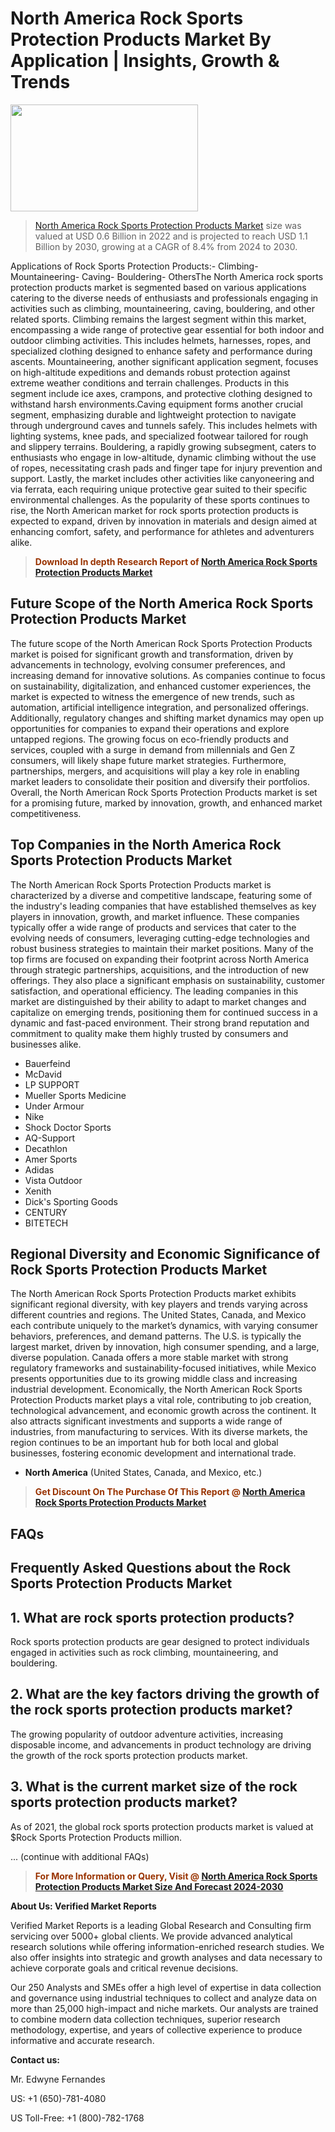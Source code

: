 <p><h1>North America Rock Sports Protection Products Market By Application | Insights, Growth & Trends</h1><p><img class="aligncenter size-medium wp-image-105565" src="https://ffe5etoiles.com/wp-content/uploads/2025/01/MST7-300x171.png" alt="" width="300" height="171" /></p><blockquote><p><a href="https://www.verifiedmarketreports.com/download-sample/?rid=514846&utm_source=Github-NA&utm_medium=358" target="_blank">North America Rock Sports Protection Products Market</a> size was valued at USD 0.6 Billion in 2022 and is projected to reach USD 1.1 Billion by 2030, growing at a CAGR of 8.4% from 2024 to 2030.</p></blockquote>Applications of Rock Sports Protection Products:- Climbing- Mountaineering- Caving- Bouldering- OthersThe North America rock sports protection products market is segmented based on various applications catering to the diverse needs of enthusiasts and professionals engaging in activities such as climbing, mountaineering, caving, bouldering, and other related sports. Climbing remains the largest segment within this market, encompassing a wide range of protective gear essential for both indoor and outdoor climbing activities. This includes helmets, harnesses, ropes, and specialized clothing designed to enhance safety and performance during ascents. Mountaineering, another significant application segment, focuses on high-altitude expeditions and demands robust protection against extreme weather conditions and terrain challenges. Products in this segment include ice axes, crampons, and protective clothing designed to withstand harsh environments.Caving equipment forms another crucial segment, emphasizing durable and lightweight protection to navigate through underground caves and tunnels safely. This includes helmets with lighting systems, knee pads, and specialized footwear tailored for rough and slippery terrains. Bouldering, a rapidly growing subsegment, caters to enthusiasts who engage in low-altitude, dynamic climbing without the use of ropes, necessitating crash pads and finger tape for injury prevention and support. Lastly, the market includes other activities like canyoneering and via ferrata, each requiring unique protective gear suited to their specific environmental challenges. As the popularity of these sports continues to rise, the North American market for rock sports protection products is expected to expand, driven by innovation in materials and design aimed at enhancing comfort, safety, and performance for athletes and adventurers alike.</p><blockquote><p><span style="color: #993300;"><strong>Download In depth Research Report of <a href="https://www.verifiedmarketreports.com/download-sample/?rid=514846&utm_source=Github-NA&utm_medium=358">North America Rock Sports Protection Products Market</a></strong></span></p></blockquote><h2>Future Scope of the North America Rock Sports Protection Products Market</h2><p>The future scope of the North American Rock Sports Protection Products market is poised for significant growth and transformation, driven by advancements in technology, evolving consumer preferences, and increasing demand for innovative solutions. As companies continue to focus on sustainability, digitalization, and enhanced customer experiences, the market is expected to witness the emergence of new trends, such as automation, artificial intelligence integration, and personalized offerings. Additionally, regulatory changes and shifting market dynamics may open up opportunities for companies to expand their operations and explore untapped regions. The growing focus on eco-friendly products and services, coupled with a surge in demand from millennials and Gen Z consumers, will likely shape future market strategies. Furthermore, partnerships, mergers, and acquisitions will play a key role in enabling market leaders to consolidate their position and diversify their portfolios. Overall, the North American Rock Sports Protection Products market is set for a promising future, marked by innovation, growth, and enhanced market competitiveness.</p><h2>Top Companies in the North America Rock Sports Protection Products Market</h2><p>The North American Rock Sports Protection Products market is characterized by a diverse and competitive landscape, featuring some of the industry's leading companies that have established themselves as key players in innovation, growth, and market influence. These companies typically offer a wide range of products and services that cater to the evolving needs of consumers, leveraging cutting-edge technologies and robust business strategies to maintain their market positions. Many of the top firms are focused on expanding their footprint across North America through strategic partnerships, acquisitions, and the introduction of new offerings. They also place a significant emphasis on sustainability, customer satisfaction, and operational efficiency. The leading companies in this market are distinguished by their ability to adapt to market changes and capitalize on emerging trends, positioning them for continued success in a dynamic and fast-paced environment. Their strong brand reputation and commitment to quality make them highly trusted by consumers and businesses alike.</p><p><ul><li>Bauerfeind </li><li> McDavid </li><li> LP SUPPORT </li><li> Mueller Sports Medicine </li><li> Under Armour </li><li> Nike </li><li> Shock Doctor Sports </li><li> AQ-Support </li><li> Decathlon </li><li> Amer Sports </li><li> Adidas </li><li> Vista Outdoor </li><li> Xenith </li><li> Dick's Sporting Goods </li><li> CENTURY </li><li> BITETECH</li></ul></p><h2>Regional Diversity and Economic Significance of Rock Sports Protection Products Market</h2><p>The North American Rock Sports Protection Products market exhibits significant regional diversity, with key players and trends varying across different countries and regions. The United States, Canada, and Mexico each contribute uniquely to the market’s dynamics, with varying consumer behaviors, preferences, and demand patterns. The U.S. is typically the largest market, driven by innovation, high consumer spending, and a large, diverse population. Canada offers a more stable market with strong regulatory frameworks and sustainability-focused initiatives, while Mexico presents opportunities due to its growing middle class and increasing industrial development. Economically, the North American Rock Sports Protection Products market plays a vital role, contributing to job creation, technological advancement, and economic growth across the continent. It also attracts significant investments and supports a wide range of industries, from manufacturing to services. With its diverse markets, the region continues to be an important hub for both local and global businesses, fostering economic development and international trade.</p><ul> <li><strong>North America</strong> (United States, Canada, and Mexico, etc.)</li></ul><blockquote><p><span style="color: #993300;"><strong>Get Discount On The Purchase Of This Report @ <a href="https://www.verifiedmarketreports.com/ask-for-discount/?rid=514846&utm_source=Github-NA&utm_medium=358">North America Rock Sports Protection Products Market</a></strong></span></p></blockquote><h2>FAQs</h2><p><h2>Frequently Asked Questions about the Rock Sports Protection Products Market</h1><h2>1. What are rock sports protection products?</div><div></h2><p>Rock sports protection products are gear designed to protect individuals engaged in activities such as rock climbing, mountaineering, and bouldering.</p><h2>2. What are the key factors driving the growth of the rock sports protection products market?</div><div></h2><p>The growing popularity of outdoor adventure activities, increasing disposable income, and advancements in product technology are driving the growth of the rock sports protection products market.</p><h2>3. What is the current market size of the rock sports protection products market?</div><div></h2><p>As of 2021, the global rock sports protection products market is valued at $Rock Sports Protection Products million.</p>... (continue with additional FAQs)</body></html></p><blockquote><p><span style="color: #993300;"><strong>For More Information or Query, Visit @ <a href="https://www.verifiedmarketreports.com/product/rock-sports-protection-products-market-size-and-forecast/">North America Rock Sports Protection Products Market Size And Forecast 2024-2030</a></strong></span></p></blockquote><p><strong>About Us: Verified Market Reports</strong></p><p>Verified Market Reports is a leading Global Research and Consulting firm servicing over 5000+ global clients. We provide advanced analytical research solutions while offering information-enriched research studies. We also offer insights into strategic and growth analyses and data necessary to achieve corporate goals and critical revenue decisions.</p><p>Our 250 Analysts and SMEs offer a high level of expertise in data collection and governance using industrial techniques to collect and analyze data on more than 25,000 high-impact and niche markets. Our analysts are trained to combine modern data collection techniques, superior research methodology, expertise, and years of collective experience to produce informative and accurate research.</p><p><strong>Contact us:</strong></p><p>Mr. Edwyne Fernandes</p><p>US: +1 (650)-781-4080</p><p>US Toll-Free: +1 (800)-782-1768</p>
